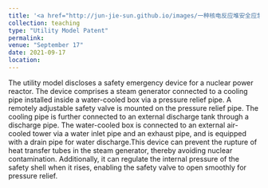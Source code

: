 ```yaml
---
title: '<a href="http://jun-jie-sun.github.io/images/一种核电反应堆安全应急装置.png" style="color: teal;">5. Granted: A Safety Emergency Device for Nuclear Power Reactors </a>'
collection: teaching
type: "Utility Model Patent"
permalink: 
venue: "September 17"
date: 2021-09-17
location: 
---
```

The utility model discloses a safety emergency device for a nuclear power reactor. The device comprises a steam generator connected to a cooling pipe installed inside a water-cooled box via a pressure relief pipe. A remotely adjustable safety valve is mounted on the pressure relief pipe. The cooling pipe is further connected to an external discharge tank through a discharge pipe. The water-cooled box is connected to an external air-cooled tower via a water inlet pipe and an exhaust pipe, and is equipped with a drain pipe for water discharge.This device can prevent the rupture of heat transfer tubes in the steam generator, thereby avoiding nuclear contamination. Additionally, it can regulate the internal pressure of the safety shell when it rises, enabling the safety valve to open smoothly for pressure relief.
